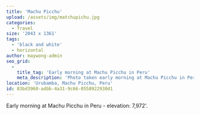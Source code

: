 ```yaml
---
title: 'Machu Picchu'
upload: /assets/img/matchupichu.jpg
categories:
  - Travel
size: '2043 x 1361'
tags:
  - 'black and white'
  - horizontal
author: maywong-admin
seo_grid:
  -
    title_tag: 'Early morning at Machu Picchu in Peru'
    meta_description: 'Photo taken early morning at Machu Picchu in Peru.'
location: 'Urubamba, Machu Picchu, Peru'
id: 83bd3960-adbb-4a31-9c66-0558922930d1
---
```

Early morning at Machu Picchu in Peru - elevation: 7,972'.